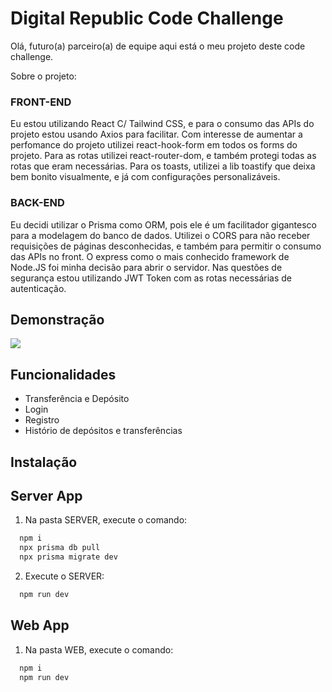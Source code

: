 # Digital Republic Code Challenge

Olá, futuro(a) parceiro(a) de equipe aqui está o meu projeto deste code challenge.

Sobre o projeto:

### <strong>FRONT-END</strong> <br/>

Eu estou utilizando React C/ Tailwind CSS,
e para o consumo das APIs do projeto estou usando Axios para facilitar.
Com interesse de aumentar a perfomance do projeto utilizei react-hook-form em todos os forms do projeto.
Para as rotas utilizei react-router-dom, e também protegi todas as rotas que eram necessárias.
Para os toasts, utilizei a lib toastify que deixa bem bonito visualmente, e já com configurações personalizáveis.

### <strong>BACK-END</strong>

Eu decidi utilizar o Prisma como ORM, pois ele é um facilitador gigantesco para a modelagem do banco de dados.
Utilizei o CORS para não receber requisições de páginas desconhecidas, e também para permitir o consumo das APIs no front.
O express como o mais conhecido framework de Node.JS foi minha decisão para abrir o servidor.
Nas questões de segurança estou utilizando JWT Token com as rotas necessárias de autenticação.

## Demonstração

![](https://github.com/JohannesAlves/DigitalRepublic/blob/master/APP.gif)

## Funcionalidades

-   Transferência e Depósito
-   Login
-   Registro
-   Histório de depósitos e transferências

## Instalação

## Server App

1. Na pasta SERVER, execute o comando:

```bash
  npm i
  npx prisma db pull
  npx prisma migrate dev
```

2. Execute o SERVER:

```bash
  npm run dev
```

## Web App

1. Na pasta WEB, execute o comando:

```bash
  npm i
  npm run dev
```
